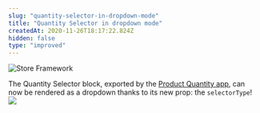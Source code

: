 ```yaml
---
slug: "quantity-selector-in-dropdown-mode"
title: "Quantity Selector in dropdown mode"
createdAt: 2020-11-26T18:17:22.824Z
hidden: false
type: "improved"
---
```


![Store Framework](https://raw.githubusercontent.com/vtexdocs/dev-portal-content/main/images/quantity-selector-in-dropdown-mode-0.png)

The Quantity Selector block, exported by the [Product Quantity app](https://vtex.io/docs/components/all/vtex.product-quantity/), can now be rendered as a dropdown thanks to its new prop: the `selectorType`!
![](https://raw.githubusercontent.com/vtexdocs/dev-portal-content/main/images/quantity-selector-in-dropdown-mode-1.png)
